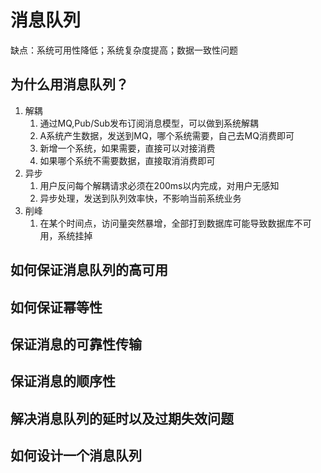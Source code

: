# 消息队列

缺点：系统可用性降低；系统复杂度提高；数据一致性问题

## 为什么用消息队列？

1. 解耦
    1. 通过MQ,Pub/Sub发布订阅消息模型，可以做到系统解耦
    2. A系统产生数据，发送到MQ，哪个系统需要，自己去MQ消费即可
    3. 新增一个系统，如果需要，直接可以对接消费
    4. 如果哪个系统不需要数据，直接取消消费即可
2. 异步
    1. 用户反问每个解耦请求必须在200ms以内完成，对用户无感知
    2. 异步处理，发送到队列效率快，不影响当前系统业务
3. 削峰
    1. 在某个时间点，访问量突然暴增，全部打到数据库可能导致数据库不可用，系统挂掉

## 如何保证消息队列的高可用

## 如何保证幂等性

## 保证消息的可靠性传输

## 保证消息的顺序性

## 解决消息队列的延时以及过期失效问题

## 如何设计一个消息队列
